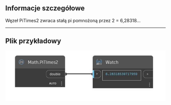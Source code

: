 ## Informacje szczegółowe
Węzeł PiTimes2 zwraca stałą pi pomnożoną przez 2 = 6,28318...
___
## Plik przykładowy

![PiTimes2](./DSCore.Math.PiTimes2_img.jpg)

